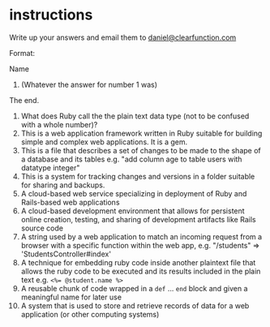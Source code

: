 # instructions
Write up your answers and email them to daniel@clearfunction.com

Format:

Name
1.  (Whatever the answer for number 1 was)

The end.

1. What does Ruby call the the plain text data type (not to be confused with a whole number)?
2. This is a web application framework written in Ruby suitable for building simple and complex web applications.  It is a gem.
3. This is a file that describes a set of changes to be made to the shape of a database and its tables e.g. "add column age to table users with datatype integer"
4. This is a system for tracking changes and versions in a folder suitable for sharing and backups.
5. A cloud-based web service specializing in deployment of Ruby and Rails-based web applications
6. A cloud-based development environment that allows for persistent online creation, testing, and sharing of development artifacts like Rails source code
7. A string used by a web application to match an incoming request from a browser with a specific function within the web app, e.g. "/students" => 'StudentsController#index'
8. A technique for embedding ruby code inside another plaintext file that allows the ruby code to be executed and its results included in the plain text e.g. `<%= @student.name %>`
9.  A reusable chunk of code wrapped in a `def` ... `end` block and given a meaningful name for later use
10. A system that is used to store and retrieve records of data for a web application (or other computing systems)
